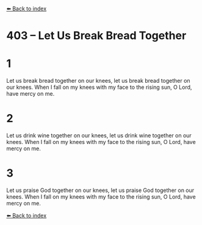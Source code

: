 [⬅️ Back to index](../README.md)

# 403 – Let Us Break Bread Together


# 1
Let us break bread together on our knees,
let us break bread together on our knees.
When I fall on my knees with my face to the rising sun,
O Lord, have mercy on me.

# 2
Let us drink wine together on our knees,
let us drink wine together on our knees.
When I fall on my knees with my face to the rising sun,
O Lord, have mercy on me.

# 3
Let us praise God together on our knees,
let us praise God together on our knees.
When I fall on my knees with my face to the rising sun,
O Lord, have mercy on me.

[⬅️ Back to index](../README.md)
